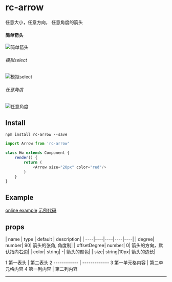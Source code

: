 ﻿# rc-arrow
任意大小，任意方向， 任意角度的箭头

#### 简单箭头
![简单箭头][1]

###### 模拟select
![模拟select][2]

###### 任意角度
![任意角度][3]

## Install
`npm install rc-arrow --save`

```javascript
import Arrow from 'rc-arrow'

class Hw extends Component {
    render() {
        return (
            <Arrow size="20px" color="red"/>
        )
    }
}
```

## Example
[online example](https://ykforerlang.github.io/rc-arrow/example/helloworld/index.html) 
[示例代码](https://github.com/ykforerlang/rc-arrow/tree/master/example/helloworld)

## props
| name | type | default | description|
| ----|----|----|----|----|
| degree| number| 90| 箭头的张角, 角度制|
| offsetDegree| number| 0| 箭头的方向，默认指向右边|
| color| string| -| 箭头的颜色|
| size| string|10px| 箭头的边长|



1  第一表头 | 第二表头
2  ------------ | -------------
3  第一单元格内容 | 第二单元格内容
4  第一列内容 | 第二列内容






---


  [1]: https://raw.githubusercontent.com/ykforerlang/rc-arrow/master/static/arrow1.png
  [2]: https://raw.githubusercontent.com/ykforerlang/rc-arrow/master/static/rc2.gif
  [3]: https://raw.githubusercontent.com/ykforerlang/rc-arrow/master/static/rc4.png